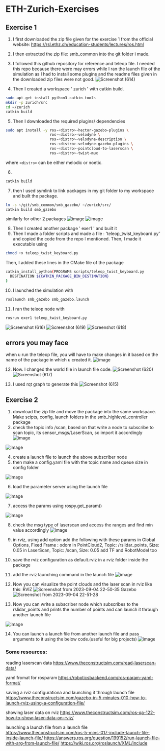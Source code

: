 # ETH-Zurich-Exercises

## Exercise 1
1) I first downloaded the zip file given for the exercise 1 from the official website: https://rsl.ethz.ch/education-students/lectures/ros.html
2) I then extracted the zip file: smb_common into the git folder i made.
3) I followed this github repository for reference and teleop file. I needed this repo because there were may errors while I ran the launch file of the simulation as I had to install some plugins and the readme files given in the downloaded zip files were not good.
![Screenshot (614)](https://user-images.githubusercontent.com/106007058/185797804-efcc508d-8172-4d73-bbf3-dc70ad7a471f.png)


4) Then I created a workspace ' zurich ' with catkin build.
``` bash
sudo apt-get install python3-catkin-tools
mkdir -p zurich/src
cd ~/zurich
catkin build
```

5) Then I downloaded the required plugins/ dependencies
``` bash
sudo apt install -y ros-<distro>-hector-gazebo-plugins \
                    ros-<distro>-velodyne \
                    ros-<distro>-velodyne-description \
                    ros-<distro>-velodyne-gazebo-plugins \
                    ros-<distro>-pointcloud-to-laserscan \
                    ros-<distro>-twist-mux
```
where `<distro>` can be either melodic or noetic.

6) 
``` bash
catkin build
```
7) then I used symlink to link packages in my git folder to my workspace and built the package.

``` bash
ln -s ~/git/smb_common/smb_gazebo/ ~/zurich/src/
catkin build smb_gazebo
```
similarly for other 2 packages
![image](https://user-images.githubusercontent.com/106007058/185797139-fb71766b-0c56-4bd7-8c29-ea3da9a58a13.png)
![image](https://user-images.githubusercontent.com/106007058/185797184-160c7756-1b34-4ee3-9a46-81d8542732f2.png)

8) Then I created another package ' exer1 ' and built it
9) Then I made a folder scripts and made a file : 'teleop_twist_keyboard.py' and copied the code from the repo I mentioned. Then, I made it executable using
```bash
chmod +x teleop_twist_keyboard.py
```
Then, I added these lines in the CMake file of the package
```bash
catkin_install_python(PROGRAMS scripts/teleop_twist_keyboard.py
  DESTINATION ${CATKIN_PACKAGE_BIN_DESTINATION}
)
```

10) I launched the simulation with 
```bash
roslaunch smb_gazebo smb_gazebo.launch
```
11) I ran the teleop node with
```bash
rosrun exer1 teleop_twist_keyboard.py
```
![Screenshot (616)](https://user-images.githubusercontent.com/106007058/185797607-63b61223-7e58-440b-84ab-f3ae2f44648b.png)
![Screenshot (619)](https://user-images.githubusercontent.com/106007058/185797648-0f0c27bd-d605-4d1a-bad4-29a4b2360088.png)
![Screenshot (618)](https://user-images.githubusercontent.com/106007058/185797628-84a263e9-5488-48a5-b874-8d01c6861f2b.png)

## errors you may face

when u run the teleop file, you will have to make changes in it based on the name of the package in which u created it.
![image](https://user-images.githubusercontent.com/106007058/185798185-d1128b2d-8784-4a18-ae19-4642ce52cf6a.png)

12) Now. I changed the world file in launch file code.
![Screenshot (620)](https://user-images.githubusercontent.com/106007058/185801334-9bfd43f2-5286-417f-b790-9988e34c4bba.png)
![Screenshot (617)](https://user-images.githubusercontent.com/106007058/185801349-ffa64c3d-04b7-4fa1-b473-bcd0f27b6774.png)

13) I used rqt graph to generate this
![Screenshot (615)](https://user-images.githubusercontent.com/106007058/185801450-50475eca-ca65-4a8c-8848-14de24caca85.png)

## Exercise 2

1) download the zip file and move the package into the same workspace. Make scipts, config, launch folders in the smb_highlevel_controller package
2) check the topic info /scan, based on that write a node to subscribe to scan topic, its sensor_msgs/LaserScan, so import it accordingly
![image](https://github.com/PrudhviGudla/AGV-ETH-Zurich-ROS-Exercises/assets/106007058/c8e465fb-c1c0-4f01-902e-f27cff9535ca)

![image](https://github.com/PrudhviGudla/AGV-ETH-Zurich-ROS-Exercises/assets/106007058/9fc44349-9d48-40b0-aeac-1fed582cda7c)


4) create a launch file to launch the above subscriber node
5) then make a config.yaml file with the topic name and queue size in config folder

![image](https://github.com/PrudhviGudla/AGV-ETH-Zurich-ROS-Exercises/assets/106007058/699f8da2-dcf5-4ba0-bd98-b8751cb20709)

6) load the parameter server using the launch file

![image](https://github.com/PrudhviGudla/AGV-ETH-Zurich-ROS-Exercises/assets/106007058/a2024192-398e-4c01-9c05-ef6f4205b41a)

7) access the params using rospy.get_param()

![image](https://github.com/PrudhviGudla/AGV-ETH-Zurich-ROS-Exercises/assets/106007058/69f63ff6-d123-4c7a-aa0f-224528128e1a)

8) check the msg type of laserscan and access the ranges and find min value accordingly
![image](https://github.com/PrudhviGudla/AGV-ETH-Zurich-ROS-Exercises/assets/106007058/9a848627-35f3-4040-a88f-471c906809a3)

9) in rviz, using add option add the following with these params
  in Global Options, Fixed Frame : odom
  in PointCloud2, Topic: /rslidar_points, Size: 0.05
  in LaserScan, Topic: /scan, Size: 0.05
  add TF and RobotModel too

10) save the rviz configuration as default.rviz in a rviz folder inside the package
11) add the rviz launching command in the launch file
![image](https://github.com/PrudhviGudla/AGV-ETH-Zurich-ROS-Exercises/assets/106007058/764addad-bb72-4315-9c2a-119fc908256b)

12) Now you can visualize the point clouds and the laser scan in rviz like this:
RVIZ
![Screenshot from 2023-09-04 22-50-35](https://github.com/PrudhviGudla/AGV-ETH-Zurich-ROS-Exercises/assets/106007058/0b254c48-7c9d-4ab3-92a8-f33afa8ded6f)
Gazebo
![Screenshot from 2023-09-04 22-51-28](https://github.com/PrudhviGudla/AGV-ETH-Zurich-ROS-Exercises/assets/106007058/f307801b-a9b6-4660-a0da-efb86dc587ad)

13) Now you can write a subscriber node which subscribes to the rslidar_points and prints the number of points and can launch it through another launch file

![image](https://github.com/PrudhviGudla/AGV-ETH-Zurich-ROS-Exercises/assets/106007058/18811518-9f1a-44a0-8fc3-12a6cbc93e6e)

14) You can launch a launch file from another launch file and pass arguments to it using the below code.(useful for big projects)
![image](https://github.com/PrudhviGudla/AGV-ETH-Zurich-ROS-Exercises/assets/106007058/6dc12eb3-0249-4c14-8d72-1acc77c99c42)


### Some resources:

reading laserscan data
https://www.theconstructsim.com/read-laserscan-data/

yaml fromat for rosparam
https://roboticsbackend.com/ros-param-yaml-format/

saving a rviz configurationa and launching it through launch file
https://www.theconstructsim.com/gazebo-in-5-minutes-010-how-to-launch-rviz-using-a-configuration-file/

showing laser data on rviz
https://www.theconstructsim.com/ros-qa-122-how-to-show-laser-data-on-rviz/

launching a launch file from a launch file
https://www.theconstructsim.com/ros-5-mins-017-include-launch-file-inside-launch-file/
https://answers.ros.org/question/199152/run-launch-file-with-arg-from-launch-file/
https://wiki.ros.org/roslaunch/XML/include












 
